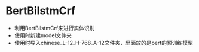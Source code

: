 # BertBilstmCrf
- 利用BertBilstmCrf来进行实体识别
- 使用时新建model文件夹
- 使用时导入chinese_L-12_H-768_A-12文件夹，里面放的是bert的预训练模型

